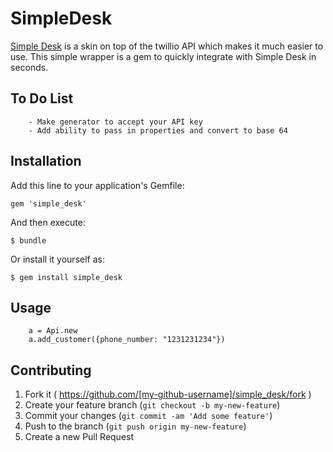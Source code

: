 # SimpleDesk

[Simple Desk](https://www.getsimpledesk.com) is a skin on top of the twillio API which makes it much easier to use. This simple wrapper is a gem to quickly integrate with Simple Desk in seconds.

## To Do List

		- Make generator to accept your API key
		- Add ability to pass in properties and convert to base 64

## Installation

Add this line to your application's Gemfile:

    gem 'simple_desk'

And then execute:

    $ bundle

Or install it yourself as:

    $ gem install simple_desk

## Usage

		a = Api.new
		a.add_customer({phone_number: "1231231234"})

## Contributing

1. Fork it ( https://github.com/[my-github-username]/simple_desk/fork )
2. Create your feature branch (`git checkout -b my-new-feature`)
3. Commit your changes (`git commit -am 'Add some feature'`)
4. Push to the branch (`git push origin my-new-feature`)
5. Create a new Pull Request
